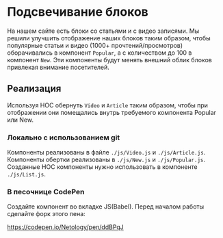Подсвечивание блоков
===

На нашем сайте есть блоки со статьями и с видео записями. 
Мы решили улучшить отображение наших блоков таким образом, 
чтобы популярные статьи и видео (1000+ прочтений/просмотров) 
оборачивались в компонент `Popular`, а с количеством до 
100 в компонент `New`. Эти компоненты будут менять внешний 
облик блоков привлекая внимание посетителей.

## Реализация

Используя HOC обернуть `Video` и `Article` таким образом, чтобы при отображении они помещались внутрь требуемого компонента Popular или New.

### Локально с использованием git

Компоненты реализованы в файле `./js/Video.js` и `./js/Article.js`.
Компоненты обертки реализованы в `./js/New.js` и `./js/Popular.js`.
Созданные HOC компоненты нужно использовать в компоненте `./js/List.js`.

### В песочнице CodePen

Создайте компонент во вкладке JS(Babel). Перед началом работы сделайте форк этого пена:

https://codepen.io/Netology/pen/ddBPqJ

